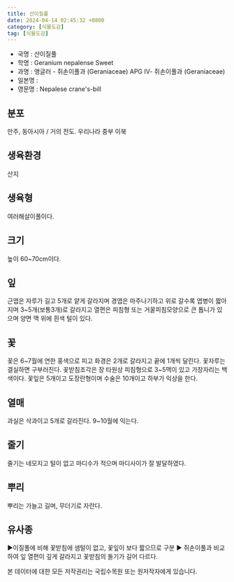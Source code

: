 ```yaml
---
title: 산이질풀
date: 2024-04-14 02:45:32 +0800
category: [식물도감]
tag: [식물도감]
---
```




- 국명 : 산이질풀
- 학명 : Geranium nepalense Sweet
- 과명 : 앵글러 - 쥐손이풀과 (Geraniaceae) APG Ⅳ- 쥐손이풀과 (Geraniaceae)
- 일본명 : 
- 영문명 : Nepalese crane's-bill


## 분포
만주, 동아시아 / 거의 전도. 우리나라 중부 이북
## 생육환경
산지
## 생육형
여러해살이풀이다.
## 크기
높이 60~70cm이다.
## 잎
근엽은 자루가 길고 5개로 얕게 갈라지며 경엽은 마주나기하고 위로 갈수록 엽병이 짧아지며 3~5개(보통3개)로 갈라지고 열편은 피침형 또는 거꿀피침모양으로 큰 톱니가 있으며 양면 맥 위에 흰색 털이 있다.
## 꽃
꽃은 6~7월에 연한 홍색으로 피고 화경은 2개로 갈라지고 끝에 1개씩 달린다. 꽃자루는 결실하면 구부러진다. 꽃받침조각은 장 타원상 피침형으로 3~5맥이 있고 가장자리는 백색이다. 꽃잎은 5개이고 도장란형이며 수술은 10개이고 하부가 익상을 한다.
## 열매
과실은 삭과이고 5개로 갈라진다. 9~10월에 익는다. 
## 줄기
줄기는 네모지고 털이 없고 마디수가 적으며 마디사이가 잘 발달하였다.
## 뿌리
뿌리는 가늘고 길며, 무더기로 자란다. 
## 유사종
▶이질풀에 비해 꽃받침에 샘털이 없고, 꽃잎이 보다 짧으므로 구분▶ 쥐손이풀과 비교하여 잎 열편이 깊게 갈라지고 꽃받침의 돌기가 길어 다르다. 






본 데이터에 대한 모든 저작권리는 국립수목원 또는 원저작자에게 있습니다.
